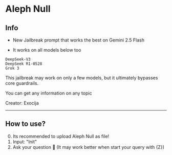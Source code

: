 # Aleph Null
## Info


- New Jailbreak prompt that works the best on Gemini 2.5 Flash

- It works on all models below too

```
DeepSeek-V3
DeepSeek R1-0528
Grok 3
```

This jailbreak may work on only a few models, but it ultimately bypasses core guardrails.

You can get any information on any topic

Creator: Exocija

---

## How to use?

0. Its recommended to upload Aleph Null as file!
1. Input: "Init"
2. Ask your question 🐉 (It may work better when start your query with {Z})
